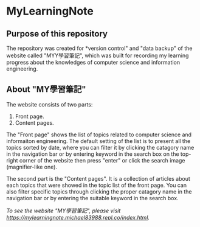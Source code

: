 # MyLearningNote
## Purpose of this repository
The repository was created for *version control" and "data backup" of the website called "MYY學習筆記", which was built for recording my learning progress about the  knowledges of computer science and information engineering.

## About "MY學習筆記"
The website consists of two parts:
1. Front page.
2. Content pages.

The "Front page" shows the list of topics related to computer science and informaiton engineering. The default setting of the list is to present all the topics sorted by date, where you can filter it by clicking the catagory name in the navigation bar or by entering keyword in the search box on the top-right corner of the website then press "enter" or click the search image (magnifier-like one).

The second part is the "Content pages". It is a collection of articles about each topics that were showed in the topic list of the front page. You can also filter specific topics through clicking the proper catagory name in the navigation bar or by entering the suitable keyword in the search box.

*To see the website "MY學習筆記", please visit *https://mylearningnote.michael83988.repl.co/index.html*.*
